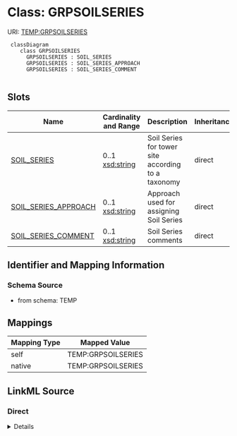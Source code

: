# Class: GRPSOILSERIES



URI: [TEMP:GRPSOILSERIES](https://example.org/TEMP/GRPSOILSERIES)


```mermaid
 classDiagram
    class GRPSOILSERIES
      GRPSOILSERIES : SOIL_SERIES
      GRPSOILSERIES : SOIL_SERIES_APPROACH
      GRPSOILSERIES : SOIL_SERIES_COMMENT
      
```



<!-- no inheritance hierarchy -->


## Slots

| Name | Cardinality and Range | Description | Inheritance |
| ---  | --- | --- | --- |
| [SOIL_SERIES](SOIL_SERIES.md) | 0..1 <br/> [xsd:string](xsd:string) | Soil Series for tower site according to a taxonomy | direct |
| [SOIL_SERIES_APPROACH](SOIL_SERIES_APPROACH.md) | 0..1 <br/> [xsd:string](xsd:string) | Approach used for assigning Soil Series | direct |
| [SOIL_SERIES_COMMENT](SOIL_SERIES_COMMENT.md) | 0..1 <br/> [xsd:string](xsd:string) | Soil Series comments | direct |







## Identifier and Mapping Information







### Schema Source


* from schema: TEMP





## Mappings

| Mapping Type | Mapped Value |
| ---  | ---  |
| self | TEMP:GRPSOILSERIES |
| native | TEMP:GRPSOILSERIES |


## LinkML Source

<!-- TODO: investigate https://stackoverflow.com/questions/37606292/how-to-create-tabbed-code-blocks-in-mkdocs-or-sphinx -->

### Direct

<details>
```yaml
name: GRP_SOIL_SERIES
from_schema: TEMP
rank: 1000
slots:
- SOIL_SERIES
- SOIL_SERIES_APPROACH
- SOIL_SERIES_COMMENT
slot_usage:
  SOIL_SERIES:
    name: SOIL_SERIES
    description: Soil Series for tower site according to a taxonomy
    comments:
    - The Soil Series is a level in some taxonomies that describes a set of pedons
      with similar pedogenesis, soil chemistry, and physical properties. If using
      a taxonomy with a Soil Series level, it can be reported here. Specify taxonomy
      used in Approach.
    identifier: true
    domain_of:
    - GRP_SOIL_SERIES
    - GRP_SOIL_SERIES
  SOIL_SERIES_APPROACH:
    name: SOIL_SERIES_APPROACH
    description: Approach used for assigning Soil Series
    domain_of:
    - GRP_SOIL_SERIES
    - GRP_SOIL_SERIES
  SOIL_SERIES_COMMENT:
    name: SOIL_SERIES_COMMENT
    description: Soil Series comments
    domain_of:
    - GRP_SOIL_SERIES
    - GRP_SOIL_SERIES

```
</details>

### Induced

<details>
```yaml
name: GRP_SOIL_SERIES
from_schema: TEMP
rank: 1000
slot_usage:
  SOIL_SERIES:
    name: SOIL_SERIES
    description: Soil Series for tower site according to a taxonomy
    comments:
    - The Soil Series is a level in some taxonomies that describes a set of pedons
      with similar pedogenesis, soil chemistry, and physical properties. If using
      a taxonomy with a Soil Series level, it can be reported here. Specify taxonomy
      used in Approach.
    identifier: true
    domain_of:
    - GRP_SOIL_SERIES
    - GRP_SOIL_SERIES
  SOIL_SERIES_APPROACH:
    name: SOIL_SERIES_APPROACH
    description: Approach used for assigning Soil Series
    domain_of:
    - GRP_SOIL_SERIES
    - GRP_SOIL_SERIES
  SOIL_SERIES_COMMENT:
    name: SOIL_SERIES_COMMENT
    description: Soil Series comments
    domain_of:
    - GRP_SOIL_SERIES
    - GRP_SOIL_SERIES
attributes:
  SOIL_SERIES:
    name: SOIL_SERIES
    description: Soil Series for tower site according to a taxonomy
    comments:
    - The Soil Series is a level in some taxonomies that describes a set of pedons
      with similar pedogenesis, soil chemistry, and physical properties. If using
      a taxonomy with a Soil Series level, it can be reported here. Specify taxonomy
      used in Approach.
    from_schema: TEMP
    rank: 1000
    identifier: true
    alias: SOIL_SERIES
    owner: GRP_SOIL_SERIES
    domain_of:
    - GRP_SOIL_SERIES
    - GRP_SOIL_SERIES
    range: string
  SOIL_SERIES_APPROACH:
    name: SOIL_SERIES_APPROACH
    description: Approach used for assigning Soil Series
    from_schema: TEMP
    rank: 1000
    alias: SOIL_SERIES_APPROACH
    owner: GRP_SOIL_SERIES
    domain_of:
    - GRP_SOIL_SERIES
    - GRP_SOIL_SERIES
    range: string
  SOIL_SERIES_COMMENT:
    name: SOIL_SERIES_COMMENT
    description: Soil Series comments
    from_schema: TEMP
    rank: 1000
    alias: SOIL_SERIES_COMMENT
    owner: GRP_SOIL_SERIES
    domain_of:
    - GRP_SOIL_SERIES
    - GRP_SOIL_SERIES
    range: string

```
</details>